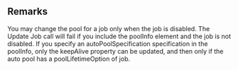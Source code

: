 ## Remarks  
 You may change the pool for a job only when the job is disabled.             The Update Job call will fail if you include the poolInfo element             and the job is not disabled. If you specify an             autoPoolSpecification specification in the poolInfo, only the             keepAlive property can be updated, and then only if the auto pool             has a poolLifetimeOption of job.